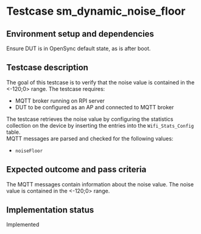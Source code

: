 # Testcase sm_dynamic_noise_floor

## Environment setup and dependencies

Ensure DUT is in OpenSync default state, as is after boot.

## Testcase description

The goal of this testcase is to verify that the noise value is
contained in the <-120;0> range.
The testcase requires:

- MQTT broker running on RPI server
- DUT to be configured as an AP and connected to MQTT broker

The testcase retrieves the noise value by configuring the
statistics collection on the device by inserting the entries
into the `Wifi_Stats_Config` table.\
MQTT messages are parsed and checked for the following values:

- `noiseFloor`

## Expected outcome and pass criteria

The MQTT messages contain information about the noise value.
The noise value is contained in the <-120;0> range.

## Implementation status

Implemented
